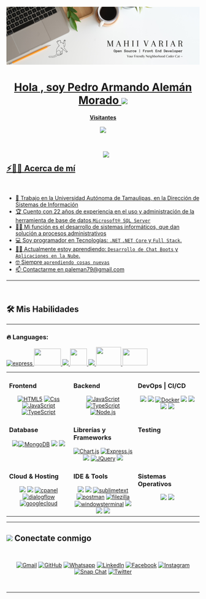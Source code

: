 <a href="#" target="_blank"><img src="https://github.com/mahiiverse1/mahiiverse1/blob/main/mahii-header.png" />
<h1 align="center">Hola , soy Pedro Armando Alemán Morado 
  <img src="https://media.giphy.com/media/hvRJCLFzcasrR4ia7z/giphy.gif" width="35">
</h1>

<div align="center">
 <b style = {font-weight: 600}>Visitantes</b>

<p align="center"><img align="center" src="https://profile-counter.glitch.me/{kaustav202}/count.svg" /></p> 
<br>
</div>

<br>

<img src="https://user-images.githubusercontent.com/89788120/167628634-549d2bdd-609e-4275-85af-1e1974da64ca.gif" width="50%" align="right" />

## ⚡🙋‍♂️ Acerca de mí

</br>

- :school: Trabajo en la Universidad Autónoma de Tamaulipas, en la Dirección de Sistemas de Información
- :trophy: Cuento con 22 años de experiencia en el uso y administración de la herramienta de base de datos `Microsoft® SQL Server`
- :technologist: Mi función es el desarrollo de sistemas informáticos, que dan solución a procesos administrativos
- :computer: Soy programador en Tecnologías: `.NET` `.NET Core` y `Full Stack`.
- :student: Actualmente estoy aprendiendo: `Desarrollo de Chat Boots` y `Aplicaciones en la Nube`.
- :nerd_face: Siempre `aprendiendo cosas nuevas`
- :mailbox: Contactarme en paleman79@gmail.com

<hr>
</br>


## 🛠️ Mis Habilidades
<hr>

### 🔥 Languages:

<p align="left"> 
    <a href="https://www.cprogramming.com/" target="_blank"> <img src="https://img.icons8.com/color/452/c-programming.png" alt="express" width="44" height="44"/> </a>
    <a href="#" target="_blank"> <img src="https://nsdarabia.com/customers_demos/new_Nouveltech/images/VB.jpg" width="70" height="44"/> </a>
    <a href="https://developer.mozilla.org/en-US/docs/Web/JavaScript" target="_blank"> <img src="https://img.icons8.com/color/48/000000/javascript.png"/> </a> 
    <a href="https://www.w3.org/html/" target="_blank"> <img src="https://img.icons8.com/color/48/000000/html-5.png" width="44" height="44"/> </a> 
    <a href="https://www.w3schools.com/css/" target="_blank"> <img src="https://img.icons8.com/color/48/000000/css3.png"/> </a> 
     <a href="#" target="_blank"> <img src="https://wwwen.uni.lu/var/storage/images/media/images/delphi_logo_2014_11474784/1175152-1-fre-FR/delphi_logo_2014_11474784.jpg"  width="65" height="48"/> </a>
    <a href="#" target="_blank"> <img src="https://usercontent.one/wp/ocs-consulting.nl/wp-content/uploads/2018/04/powerbuilder-icon.png?media=1658845088" width="65" height="44"/> </a> 
   
</p>

<table><tbody><tr><td valign="top" width="33%">
  
### Frontend
              
<div align="center"><a href="https://en.wikipedia.org/wiki/HTML5" target="_blank"><img src="https://profilinator.rishav.dev/skills-assets/html5-original-wordmark.svg" alt="HTML5" height="50"></a> <a href="https://www.w3schools.com/css/" target="_blank"><img src="https://profilinator.rishav.dev/skills-assets/css3-original-wordmark.svg" alt="Css" height="50"></a> <a href="https://www.javascript.com/" target="_blank"><img src="https://profilinator.rishav.dev/skills-assets/javascript-original.svg" alt="JavaScript" height="50"></a> <a href="https://www.typescriptlang.org/" target="_blank"><img src="https://profilinator.rishav.dev/skills-assets/typescript-original.svg" alt="TypeScript" height="50"></a></div></td><td valign="top" width="33%">
  
### Backend
  
<div align="center">
	<a href="https://www.javascript.com/" target="_blank"><img src="https://profilinator.rishav.dev/skills-assets/javascript-original.svg" alt="JavaScript" height="50"></a>
	<a href="https://www.typescriptlang.org/" target="_blank"><img src="https://profilinator.rishav.dev/skills-assets/typescript-original.svg" alt="TypeScript" height="50"></a>
	<a href="https://nodejs.org/" target="_blank"><img src="https://upload.wikimedia.org/wikipedia/commons/d/d9/Node.js_logo.svg" alt="Node.js" height="50"></a></div>
  
</td><td valign="top" width="33%">
  
 ### DevOps | CI/CD
  
<div align="center"><a href="https://azure.microsoft.com/es-es/products/devops/" target="_blank"><img src="https://tydw.files.wordpress.com/2019/04/team-foundation-server-express-2017.png" height="50"></a> <a href="https://azure.microsoft.com/es-es/products/devops/" target="_blank"><img src="https://miro.medium.com/max/1400/1*8orwInnxqPRhrcKf9aOo9Q.webp" height="50"></a> <a href="https://www.docker.com/" target="_blank"><img src="https://profilinator.rishav.dev/skills-assets/docker-original-wordmark.svg" alt="Docker" height="50"></a> <a href="https://git-scm.com/" target="_blank"><img src="https://git-scm.com/images/logos/2color-lightbg@2x.png" height="50"></a> <a href="https://about.gitlab.com/" target="_blank"><img src="https://cdn.icon-icons.com/icons2/2415/PNG/512/gitlab_original_wordmark_logo_icon_146504.png" height="50"></a> <a href="https://github.com/features/actions" target="_blank"><img src="https://miro.medium.com/max/456/0*co0wSjYRkrtl9V9f.webp" height="50"></a> <a href="https://github.com/" target="_blank"><img src="https://1000logos.net/wp-content/uploads/2021/05/GitHub-logo.png" height="50"></a></div>
</td></tr><tr><td valign="top" width="33%">
  
### Database
  
<div align="center">
	<a href="https://www.microsoft.com/es-mx/sql-server/sql-server-downloads" target="_blank"><img src="https://www.abd.es/wp-content/uploads/2018/11/sql-server-logo.png" height="50"></a><a href="https://www.mongodb.com/" target="_blank"><img src="https://profilinator.rishav.dev/skills-assets/mongodb-original-wordmark.svg" alt="MongoDB" height="50"></a>
	<a href="https://redis.io/" target="_blank"><img src="https://1000marcas.net/wp-content/uploads/2021/06/Redis-Logo.png" height="50"></a>
	<a href="#" target="_blank"><img src="https://miro.medium.com/max/828/1*HFlYgB6gVLc4Su9HsB9MZg.webp" height="50"></a>
</div>
</td><td valign="top" width="33%">
 
### Librer&iacute;as y Frameworks
  
<div align="center">
	<a href="https://www.chartjs.org/" target="_blank"><img src="https://profilinator.rishav.dev/skills-assets/logo-title.svg" alt="Chart.js" height="50"></a>
	<a href="https://expressjs.com/" target="_blank"><img src="https://profilinator.rishav.dev/skills-assets/express-original-wordmark.svg" alt="Express.js" height="50"></a>
	<a href="https://getbootstrap.com/docs/5.0/components/buttons/" target="_blank"><img height="50px" src="https://camo.githubusercontent.com/dc657800d770f9f6a3be2c87d262cfd75f86ab2988a74861792f336658fffac6/68747470733a2f2f7777772e766563746f726c6f676f2e7a6f6e652f6c6f676f732f676574626f6f7473747261702f676574626f6f7473747261702d617232312e737667" style="max-width: 100%;"></a>
	<a href="https://jquery.com/" target="_blank"><img src="https://cdn.iconscout.com/icon/free/png-256/jquery-8-1175153.png" alt="JQuery" height="50"></a>
	<a href="#" target="_blank"><img src="https://camo.githubusercontent.com/0a52f68a159b75266c4ae21683fffa9cbc1af29ea6febc2a8c9ce260a05e521d/68747470733a2f2f6564656e742e6769746875622e696f2f537570657254696e7949636f6e732f696d616765732f7376672f616e67756c61722e737667" height="50"></a>	
</div>
</td><td valign="top" width="33%">
	
### Testing

<div align="center"><br></div>
</td></tr><tr><td valign="top" width="33%">
  
### Cloud &amp; Hosting

<div align="center">
<a href="https://pages.github.com/" target="_blank"><img src="https://theaveragenz.com/wp-content/uploads/2021/07/3uy5od7tw2jf4fh7ldlv-800x400.jpeg" height="50"></a>
<a href="https://firebase.google.com/?hl=es" target="_blank"><img src="https://firebase.google.com/static/images/brand-guidelines/logo-standard.png" height="50"></a> 
<a href="https://cpanel.net/" rel="nofollow"><img height="50" src="https://camo.githubusercontent.com/b75c9b14fe67dd0d490d7b7b5f1054b6c2b08bb0acc2ce13f99d1096355969ef/68747470733a2f2f696d672e736869656c64732e696f2f62616467652f2d6370616e656c2d77686974653f6c6f676f3d6370616e656c266c6f676f436f6c6f723d464636433243267374796c653d666f722d7468652d6261646765" alt="cpanel" style="max-width: 100%;"></a>
<a href="#" rel="nofollow"><img height="50" src="https://upload.wikimedia.org/wikipedia/en/c/c7/Dialogflow_logo.svg" alt="dialogflow"  style="max-width: 100%;"></a>
<a href="#" rel="nofollow"><img height="50" src="https://www.tuxcloud.com/wp-content/uploads/google-cloud-300x180.jpg" alt="googlecloud"  style="max-width: 100%;"></a>
</div>	
</td><td valign="top" width="33%">
  
### IDE &amp; Tools
  
<div align="center">
	<a href="#" target="_blank"><img src="https://anthoncode.com/wp-content/uploads/2019/01/visual-studio-2012-logo-png.png?is-pending-load=1" height="50" /></a>
	<a href="#" target="_blank"><img src="https://codersera.com/blog/wp-content/uploads/2019/08/visual-studio-code-codersera.jpg" height="50" /></a>	
	<a href="https://www.sublimetext.com/" target="_blank"><img height="50"  src="https://img.shields.io/badge/-sublime_text-white?logo=sublimetext&logoColor=FF9800&style=for-the-badge" alt="sublimetext"/></a>
<a href="https://www.postman.com/" target="_blank"><img height="50"  src="https://img.shields.io/badge/-postman-white?logo=postman&logoColor=FF6C37&style=for-the-badge" alt="postman"/></a>
<a href="https://filezilla-project.org/filezilla_pro.php" target="_blank"><img height="50" src="https://img.shields.io/badge/-filezilla-white?logo=filezilla&logoColor=BF0000&style=for-the-badge" alt="filezilla"/></a>
<a href="https://github.com/microsoft/terminal" target="_blank"><img height="50"  src="https://d1fmx1rbmqrxrr.cloudfront.net/zdnet/optim/i/edit/ne/2020/02/powershell_logo_620__w630.jpg" alt="windowsterminal"/></a>
<a href="https://powerbi.microsoft.com/es-mx/" target="_blank"><img height="50" src="https://www.intecno.cl/wp-content/uploads/2020/07/Logo-cuadrado-con-letra-Power-BI.png"/></a>	
<a href="#" target="_blank"><img height="50" src="https://brandeps.com/logo-download/N/Npm-logo-vector-01.svg"/></a>
<a href="#" target="_blank"><img height="50" src="https://camo.githubusercontent.com/3a61a49321fba37513904864aee93be1873b05f2cb84b9c13a5dfbb534ac17fa/68747470733a2f2f6564656e742e6769746875622e696f2f537570657254696e7949636f6e732f696d616765732f7376672f736173732e737667"/></a>
</div>
</td><td valign="top" width="33%">
  
### Sistemas Operativos
  
<div align="center"><a href="https://www.microsoft.com/es-mx/software-download/windows10" target="_blank"><img src="https://www.linuxadictos.com/wp-content/uploads/windows-10-logo.jpg.webp" height="50"></a> <a href="https://ubuntu.com/wsl" target="_blank"><img src="https://upload.wikimedia.org/wikipedia/commons/7/76/Ubuntu-logo-2022.svg" height="50"></a></div>
</td></tr></tbody></table>

<hr>

	
## <img src="https://media.giphy.com/media/iY8CRBdQXODJSCERIr/giphy.gif" width="30px"> Conectate conmigo
</br>

<p align="center">
	<a href="mailto:paleman79@gmail.com"><img img src="https://img.shields.io/badge/gmail-%23EA4335.svg?style=plastic&logo=gmail&logoColor=white" alt="Gmail"/></a>
	<a href="https://github.com/pedroaleman"><img src="https://img.shields.io/badge/github-%23181717.svg?style=plastic&logo=github&logoColor=white" alt="GitHub"/></a>
	<a href="https://wa.me/0528342475490"><img src="https://img.shields.io/badge/whatsapp-%2325D366.svg?style=plastic&logo=whatsapp&logoColor=white" alt="Whatsapp"/></a>
	<a href="https://www.linkedin.com/in/pedro-armando-66a3b41a9"><img src="https://img.shields.io/badge/linkedin-%230A66C2.svg?style=plastic&logo=linkedin&logoColor=white" alt="LinkedIn"/></a>
	<a href="https://www.facebook.com/pedroarmando.alemanmorado"><img src="https://img.shields.io/badge/facebook-%231877F2.svg?style=plastic&logo=facebook&logoColor=white" alt="Facebook"/></a>
	<a href="https://www.instagram.com/ahmed_7oskaa/"><img src="https://img.shields.io/badge/instagram-%23E4405F.svg?style=plastic&logo=instagram&logoColor=white" alt="Instagram"/></a>
	<a href="https://msng.link/o/?ahmed.7oskaa=sc"><img src="https://img.shields.io/badge/snapchat-%23FFFC00.svg?style=plastic&logo=snapchat&logoColor=black" alt="Snap Chat"/></a>
	<a href = 'https://twitter.com/pedroaleman79'><img src="https://img.shields.io/badge/Twitter-%231DA1F2.svg?style=plastic&logo=Twitter&logoColor=white" alt="Twitter"/></a>  
</p>

<br>



<hr>
